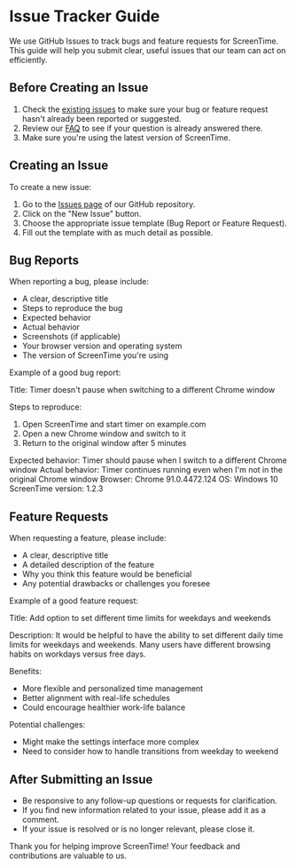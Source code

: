 # Issue Tracker Guide

We use GitHub Issues to track bugs and feature requests for ScreenTime. This guide will help you submit clear, useful issues that our team can act on efficiently.

## Before Creating an Issue

1. Check the [existing issues](https://github.com/yourusername/screentime/issues) to make sure your bug or feature request hasn't already been reported or suggested.
2. Review our [FAQ](FAQ.md) to see if your question is already answered there.
3. Make sure you're using the latest version of ScreenTime.

## Creating an Issue

To create a new issue:

1. Go to the [Issues page](https://github.com/yourusername/screentime/issues) of our GitHub repository.
2. Click on the "New Issue" button.
3. Choose the appropriate issue template (Bug Report or Feature Request).
4. Fill out the template with as much detail as possible.

## Bug Reports

When reporting a bug, please include:

- A clear, descriptive title
- Steps to reproduce the bug
- Expected behavior
- Actual behavior
- Screenshots (if applicable)
- Your browser version and operating system
- The version of ScreenTime you're using

Example of a good bug report:

Title: Timer doesn't pause when switching to a different Chrome window

Steps to reproduce:
1. Open ScreenTime and start timer on example.com
2. Open a new Chrome window and switch to it
3. Return to the original window after 5 minutes

Expected behavior: Timer should pause when I switch to a different Chrome window
Actual behavior: Timer continues running even when I'm not in the original Chrome window
Browser: Chrome 91.0.4472.124
OS: Windows 10
ScreenTime version: 1.2.3

## Feature Requests

When requesting a feature, please include:

- A clear, descriptive title
- A detailed description of the feature
- Why you think this feature would be beneficial
- Any potential drawbacks or challenges you foresee

Example of a good feature request:

Title: Add option to set different time limits for weekdays and weekends

Description: It would be helpful to have the ability to set different daily time limits for weekdays and weekends. Many users have different browsing habits on workdays versus free days.

Benefits:

- More flexible and personalized time management
- Better alignment with real-life schedules
- Could encourage healthier work-life balance

Potential challenges:

- Might make the settings interface more complex
- Need to consider how to handle transitions from weekday to weekend

## After Submitting an Issue

- Be responsive to any follow-up questions or requests for clarification.
- If you find new information related to your issue, please add it as a comment.
- If your issue is resolved or is no longer relevant, please close it.

Thank you for helping improve ScreenTime! Your feedback and contributions are valuable to us.
